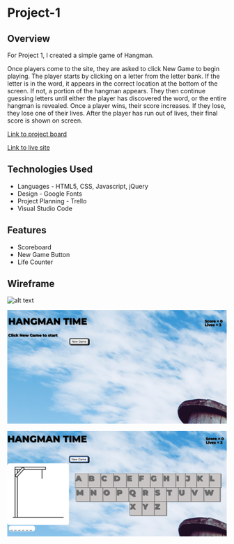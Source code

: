 # Project-1

## Overview

For Project 1, I created a simple game of Hangman.

Once players come to the site, they are asked to click New Game to begin playing. The player starts by clicking on a letter from the letter bank. If the letter is in the word, it appears in the correct location at the bottom of the screen. If not, a portion of the hangman appears. They then continue guessing letters until either the player has discovered the word, or the entire hangman is revealed. Once a player wins, their score increases. If they lose, they lose one of their lives. After the player has run out of lives, their final score is shown on screen. 

[Link to project board](https://trello.com/b/EEvT9wXs/ga-project-1-hangman-game)

[Link to live site](http://brandt-campbell-hangman.netlify.com)

## Technologies Used

* Languages - HTML5, CSS, Javascript, jQuery
* Design - Google Fonts
* Project Planning - Trello
* Visual Studio Code

## Features

* Scoreboard
* New Game Button
* Life Counter

## Wireframe

![alt text](/Users/brandtcampbell/ga-sei/ga-sei/sandbox/project-1/images/IMG_1346.jpg "Wireframe")

![alt text](images/WireframeStart.png "Game Start")

![alt text](images/WireframeGame.png "Game Play")
